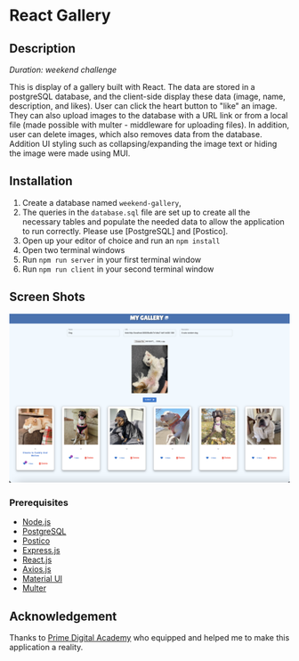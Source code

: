 # React Gallery

## Description

_Duration: weekend challenge_

This is display of a gallery built with React. The data are stored in a postgreSQL database, and the client-side display these data (image, name, description, and likes). User can click the heart button to "like" an image. They can also upload images to the database with a URL link or from a local file (made possible with multer - middleware for uploading files). In addition, user can delete images, which also removes data from the database. Addition UI styling such as collapsing/expanding the image text or hiding the image were made using MUI. 

## Installation

1. Create a database named `weekend-gallery`,
2. The queries in the `database.sql` file are set up to create all the necessary tables and populate the needed data to allow the application to run correctly. Please use [PostgreSQL] and [Postico].
3. Open up your editor of choice and run an `npm install`
4. Open two terminal windows
5. Run `npm run server` in your first terminal window
6. Run `npm run client` in your second terminal window

## Screen Shots

![Screenshot](/wireframes/Screenshot.png)

### Prerequisites

- [Node.js](https://nodejs.org/en/)
- [PostgreSQL](https://www.postgresql.org/)
- [Postico](https://eggerapps.at/postico/v1.php)
- [Express.js](https://expressjs.com/)
- [React.js](https://reactjs.org/)
- [Axios.js](https://axios-http.com)
- [Material UI](https://mui.com/)
- [Multer](https://github.com/expressjs/multer)

## Acknowledgement
Thanks to [Prime Digital Academy](www.primeacademy.io) who equipped and helped me to make this application a reality. 